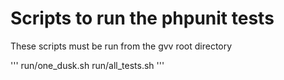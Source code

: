 # Scripts to run the phpunit tests

These scripts must be run from the gvv root directory

'''
run/one_dusk.sh
run/all_tests.sh
'''

